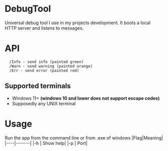 # DebugTool
Universal debug tool I use in my projects development. It boots a local HTTP server and listens to messages.

# API
```
  /Info - send info (painted green)
  /Warn - send warning (painted orange)
  /Err - send error (painted red)
```
  
## Supported terminals
- Windows 11+ **(windows 10 and lower does not support escape codes)**
- Supposedly any UNIX terminal

# Usage
Run the app from the command line or from .exe of windows
|Flag|Meaning| 
|----|-------|
|\-h | Show help|
|\-p | Port|
